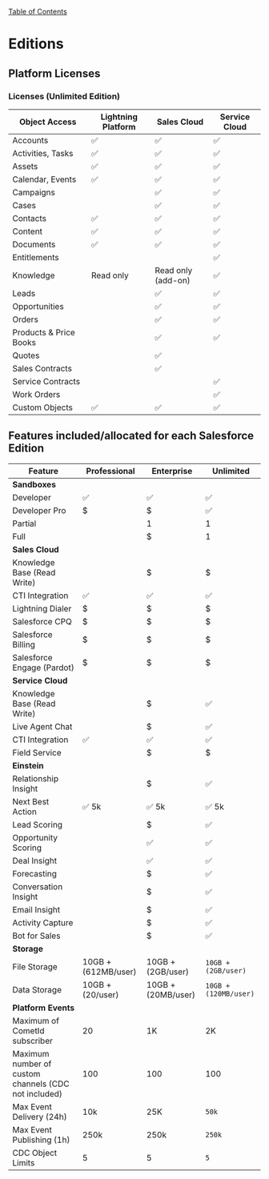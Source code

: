 [Table of Contents](../Documentation.md)

# Editions

## Platform Licenses

### Licenses (Unlimited Edition)

| Object Access          | Lightning Platform | Sales Cloud | Service Cloud |
|------------------------|--------------------|-------------|---------------|
| Accounts               | ✅                 | ✅          | ✅            |
| Activities, Tasks      | ✅                 | ✅          | ✅            |
| Assets                 | ✅                 | ✅          | ✅            |
| Calendar, Events       | ✅                 | ✅          | ✅            |
| Campaigns              |                    | ✅          | ✅            |
| Cases                  |                    | ✅          | ✅            |
| Contacts               | ✅                 | ✅          | ✅            |
| Content                | ✅                 | ✅          | ✅            |
| Documents              | ✅                 | ✅          | ✅            |
| Entitlements           |                    |            | ✅            |
| Knowledge              | Read only          | Read only (add-on) | ✅ |
| Leads                  |                    | ✅          | ✅            |
| Opportunities          |                    | ✅          | ✅            |
| Orders                 |                    | ✅          | ✅            |
| Products & Price Books |                    | ✅          | ✅            |
| Quotes                 |                    | ✅          |               |
| Sales Contracts        |                    | ✅          |               |
| Service Contracts      |                    |            | ✅            |
| Work Orders            |                    |            | ✅            |
| Custom Objects         | ✅                 | ✅          | ✅            |

## Features included/allocated for each Salesforce Edition

| Feature                                         | Professional           | Enterprise            | Unlimited            |
|-------------------------------------------------|------------------------|-----------------------|----------------------|
| **Sandboxes**                                   |                        |                       |                      |
| Developer                                       | ✅                     | ✅                     | ✅                    |
| Developer Pro                                   | $                      | $                     | ✅                    |
| Partial                                         |                        | 1                     | 1                    |
| Full                                            |                        | $                     | 1                    |
| **Sales Cloud**                                 |                        |                       |                      |
| Knowledge Base (Read Write)                     |                        | $                     | $                    |
| CTI Integration                                 | ✅                     | ✅                     | ✅                    |
| Lightning Dialer                                | $                      | $                     | $                    |
| Salesforce CPQ                                  | $                      | $                     | $                    |
| Salesforce Billing                              | $                      | $                     | $                    |
| Salesforce Engage (Pardot)                      | $                      | $                     | $                    |
| **Service Cloud**                               |                        |                       |                      |
| Knowledge Base (Read Write)                     |                        | $                     | ✅                    |
| Live Agent Chat                                 |                        | $                     | ✅                    |
| CTI Integration                                 | ✅                     | ✅                     | ✅                    |
| Field Service                                   |                        | $                     | $                    |
| **Einstein**                                    |                        |                       |                      |
| Relationship Insight                            |                        | $                     | ✅                    |
| Next Best Action                                | ✅ 5k                  | ✅ 5k                  | ✅ 5k                 |
| Lead Scoring                                    |                        | $                     | ✅                    |
| Opportunity Scoring                             |                        | ✅                     | ✅                    |
| Deal Insight                                    |                        | ✅                     | ✅                    |
| Forecasting                                     |                        | $                     | ✅                    |
| Conversation Insight                            |                        | $                     | ✅                    |
| Email Insight                                   |                        | $                     | ✅                    |
| Activity Capture                                |                        | $                     | ✅                    |
| Bot for Sales                                   |                        | $                     | ✅                    |
| **Storage**                                     |                        |                       |                      |
| File Storage                                    | 10GB + (612MB/user)    | 10GB + (2GB/user)     | `10GB + (2GB/user)`   |
| Data Storage                                    | 10GB + (20/user)       | 10GB + (20MB/user)    | `10GB + (120MB/user)`|
| **Platform Events**                             |                        |                       |                      |
| Maximum of CometId subscriber                   | 20                     | 1K                    | 2K                   |
| Maximum number of custom channels (CDC not included)| 100              | 100                   | 100                  |
| Max Event Delivery (24h)                        | 10k                    | 25K                   | `50k`                |
| Max Event Publishing (1h)                       | 250k                   | 250k                  | `250k`               |
| CDC Object Limits                               | 5                      | 5                     | `5`                  |

